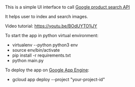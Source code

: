 This is a simple UI interface to call [Google product search API](https://cloud.google.com/vision/product-search/docs/)

It helps user to index and search images.

Video tutorial: https://youtu.be/BOdUYTO1jJY

To start the app in python virtual environment:
+ virtualenv --python python3 env
+ source env/bin/activate
+ pip install -r requirements.txt
+ python main.py
  
To deploy the app on [Google App Engine](https://cloud.google.com/appengine/docs/standard/python/getting-started/deploying-the-application):
+ gcloud app deploy --project "your-project-id"
